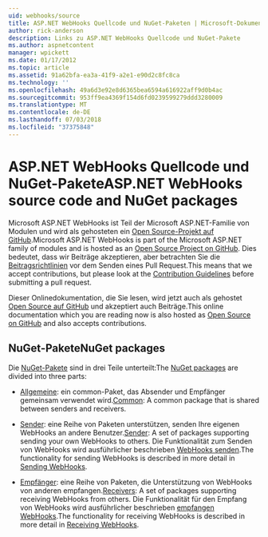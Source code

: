 ```yaml
---
uid: webhooks/source
title: ASP.NET WebHooks Quellcode und NuGet-Paketen | Microsoft-Dokumentation
author: rick-anderson
description: Links zu ASP.NET WebHooks Quellcode und NuGet-Pakete
ms.author: aspnetcontent
manager: wpickett
ms.date: 01/17/2012
ms.topic: article
ms.assetid: 91a62bfa-ea3a-41f9-a2e1-e90d2c8fc8ca
ms.technology: ''
ms.openlocfilehash: 49a6d3e92e8d6365bea6594a616922aff9d0b4ac
ms.sourcegitcommit: 953ff9ea4369f154d6fd0239599279ddd3280009
ms.translationtype: MT
ms.contentlocale: de-DE
ms.lasthandoff: 07/03/2018
ms.locfileid: "37375848"
---
```

# <a name="aspnet-webhooks-source-code-and-nuget-packages"></a><span data-ttu-id="819ac-103">ASP.NET WebHooks Quellcode und NuGet-Pakete</span><span class="sxs-lookup"><span data-stu-id="819ac-103">ASP.NET WebHooks source code and NuGet packages</span></span>

<span data-ttu-id="819ac-104">Microsoft ASP.NET WebHooks ist Teil der Microsoft ASP.NET-Familie von Modulen und wird als gehosteten ein [Open Source-Projekt auf GitHub](https://github.com/aspnet/WebHooks).</span><span class="sxs-lookup"><span data-stu-id="819ac-104">Microsoft ASP.NET WebHooks is part of the Microsoft ASP.NET family of modules and is hosted as an [Open Source Project on GitHub](https://github.com/aspnet/WebHooks).</span></span> <span data-ttu-id="819ac-105">Dies bedeutet, dass wir Beiträge akzeptieren, aber betrachten Sie die [Beitragsrichtlinien](https://github.com/aspnet/Home/blob/master/CONTRIBUTING.md) vor dem Senden eines Pull Request.</span><span class="sxs-lookup"><span data-stu-id="819ac-105">This means that we accept contributions, but please look at the [Contribution Guidelines](https://github.com/aspnet/Home/blob/master/CONTRIBUTING.md) before submitting a pull request.</span></span>

<span data-ttu-id="819ac-106">Dieser Onlinedokumentation, die Sie lesen, wird jetzt auch als gehostet [Open Source auf GitHub](http://docs.asp.net/en/latest/contribute/style-guide.html#style-guide) und akzeptiert auch Beiträge.</span><span class="sxs-lookup"><span data-stu-id="819ac-106">This online documentation which you are reading now is also hosted as [Open Source on GitHub](http://docs.asp.net/en/latest/contribute/style-guide.html#style-guide) and also accepts contributions.</span></span>

## <a name="nuget-packages"></a><span data-ttu-id="819ac-107">NuGet-Pakete</span><span class="sxs-lookup"><span data-stu-id="819ac-107">NuGet packages</span></span>

<span data-ttu-id="819ac-108">Die [NuGet-Pakete](https://nuget.org/packages?q=Microsoft.AspNet.WebHooks) sind in drei Teile unterteilt:</span><span class="sxs-lookup"><span data-stu-id="819ac-108">The [NuGet packages](https://nuget.org/packages?q=Microsoft.AspNet.WebHooks) are divided into three parts:</span></span>

* <span data-ttu-id="819ac-109">[Allgemeine](https://www.nuget.org/packages?q=Microsoft.AspNet.WebHooks.Common): ein common-Paket, das Absender und Empfänger gemeinsam verwendet wird.</span><span class="sxs-lookup"><span data-stu-id="819ac-109">[Common](https://www.nuget.org/packages?q=Microsoft.AspNet.WebHooks.Common): A common package that is shared between senders and receivers.</span></span>

* <span data-ttu-id="819ac-110">[Sender](https://www.nuget.org/packages?q=Microsoft.AspNet.WebHooks.Custom): eine Reihe von Paketen unterstützen, senden Ihre eigenen WebHooks an andere Benutzer.</span><span class="sxs-lookup"><span data-stu-id="819ac-110">[Sender](https://www.nuget.org/packages?q=Microsoft.AspNet.WebHooks.Custom): A set of packages supporting sending your own WebHooks to others.</span></span> <span data-ttu-id="819ac-111">Die Funktionalität zum Senden von WebHooks wird ausführlicher beschrieben [WebHooks senden](sending/index.md).</span><span class="sxs-lookup"><span data-stu-id="819ac-111">The functionality for sending WebHooks is described in more detail in [Sending WebHooks](sending/index.md).</span></span>

* <span data-ttu-id="819ac-112">[Empfänger](https://www.nuget.org/packages?q=Microsoft.AspNet.WebHooks.Receivers): eine Reihe von Paketen, die Unterstützung von WebHooks von anderen empfangen.</span><span class="sxs-lookup"><span data-stu-id="819ac-112">[Receivers](https://www.nuget.org/packages?q=Microsoft.AspNet.WebHooks.Receivers): A set of packages supporting receiving WebHooks from others.</span></span> <span data-ttu-id="819ac-113">Die Funktionalität für den Empfang von WebHooks wird ausführlicher beschrieben [empfangen WebHooks](receiving/index.md).</span><span class="sxs-lookup"><span data-stu-id="819ac-113">The functionality for receiving WebHooks is described in more detail in [Receiving WebHooks](receiving/index.md).</span></span>
